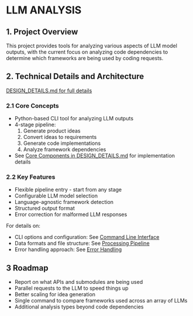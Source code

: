 # LLM ANALYSIS

## 1. Project Overview
This project provides tools for analyzing various aspects of LLM model outputs, with the current focus on analyzing code dependencies to determine which frameworks are being used by coding requests.

## 2. Technical Details and Architecture
[DESIGN_DETAILS.md for full details](DESIGN_DETAILS.md)

### 2.1 Core Concepts
* Python-based CLI tool for analyzing LLM outputs
* 4-stage pipeline:
  1. Generate product ideas
  2. Convert ideas to requirements  
  3. Generate code implementations
  4. Analyze framework dependencies
* See [Core Components in DESIGN_DETAILS.md](DESIGN_DETAILS.md#core-components) for implementation details

### 2.2 Key Features
* Flexible pipeline entry - start from any stage
* Configurable LLM model selection
* Language-agnostic framework detection
* Structured output format
* Error correction for malformed LLM responses

For details on:
* CLI options and configuration: See [Command Line Interface](DESIGN_DETAILS.md#1-command-line-interface-srcclipy)
* Data formats and file structure: See [Processing Pipeline](DESIGN_DETAILS.md#2-processing-pipeline)
* Error handling approach: See [Error Handling](DESIGN_DETAILS.md#error-handling)

## 3 Roadmap

* Report on what APIs and submodules are being used
* Parallel requests to the LLM to speed things up
* Better scaling for idea generation
* Single command to compare frameworks used across an array of LLMs
* Additional analysis types beyond code dependencies

